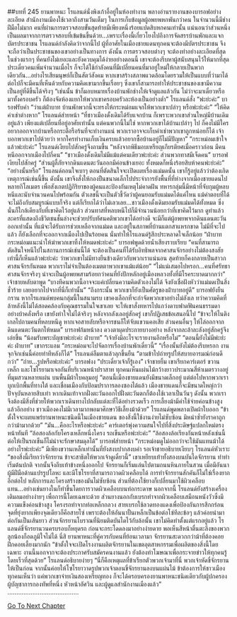 ##บทที่ 245 ยานพาหนะ
โรแลนด์นั่งพิงเก้าอี้อยู่ในห้องทำงาน พลางอ่านรายงานของบารอฟอย่างละเอียด
สำนักงานเมืองใช้เวลาถึงสามวันเต็มๆ ในการเก็บข้อมูลผู้อพยพหกพันกว่าคน ในจำนวนนี้มีช่างฝีมือไม่มาก คนที่ผ่านการตรวจสอบขั้นสุดท้ายมีเพียงหนึ่งร้อยแปดสิบหกคนเท่านั้น แน่นอนว่าส่วนหนึ่งเป็นผลมาจากการตรวจสอบที่เข้มข้นขึ้นด้วย...เพราะเรื่องนี้เกี่ยวโยงไปถึงการจัดสรรบ้านพักและแจกบัตรประชาชน
โรแลนด์กำลังคิดว่าจากนี้ไป ผู้ที่อาศัยในเมืองชายแดนทุกคนจะต้องมีบัตรประชาชน จึงจะถือว่าเป็นประชาชนของเขาอย่างเป็นทางการ ดังนั้น การตรวจสอบต่างๆ จะต้องทำอย่างละเอียดที่สุด ในช่วงแรกๆ ที่คนยังไม่เยอะและยังควบคุมได้ง่ายอย่างตอนนี้ เขาจะต้องรีบหาผู้สนับสนุนไว้ให้มากที่สุด ประเดี๋ยวคนเพิ่มจำนวนเมื่อไร ก็จะได้ใช้กำลังคนที่มีเปลี่ยนคนที่มาอยู่ใหม่ให้กลายเป็นพวกเดียวกัน...อย่างไรเสียมนุษย์ก็เป็นสัตว์สังคม หากเขาสร้างสภาพแวดล้อมโดยรวมให้เป็นแบบที่ว่ามาได้ ต่อไปก็จะมีคนที่เห็นด้วยกับความคิดเขามากขึ้นเรื่อยๆ ซึ่งเขาก็สามารถทำให้ประชาชนของเขามีความเป็นอยู่ที่ดีขึ้นได้จริงๆ
“เช่นนั้น ข้าก็มอบหมายเรื่องบ้านพักช่างให้เจ้าดูแลแล้วกัน ไม่ว่าจะมาเดี่ยวหรือมาทั้งครอบครัว ก็ต้องจัดห้องแยกให้พวกเขาครอบครัวละห้องเป็นอย่างต่ำ” โรแลนด์สั่ง
“พ่ะย่ะค่ะ” บารอฟรับคำ “ว่าแต่ฝ่าบาท บ้านพักพวกนี้จะทรงให้กระหม่อมแจกให้พวกเขาเปล่าๆ หรือพ่ะย่ะค่ะ”
“ให้คิดค่าเช่าต่างหาก” โรแลนด์ส่ายหน้า “ที่ชาวเมืองดั้งเดิมได้รับแจกบ้าน ก็เพราะพวกเขาส่วนใหญ่มีบ้านเดิมอยู่แล้ว เพียงแต่เปลี่ยนที่อยู่อาศัยเท่านั้น แต่คนพวกนี้ไม่ใช่ หากพวกเขาได้บ้านเปล่าๆ ไป ก็คงไม่มีใครอยากออกจากบ้านหรือกระตือรือร้นที่จะทำงานแน่ พวกเราอาจจะเก็บค่าเช่าพวกเขาถูกหน่อยก็ได้ เจ้าบอกพวกเขาไปด้วยว่า หากใครทำงานเก็บเงินครบแล้วอยากซื้อบ้านอยู่ก็ไม่มีปัญหา”
“กระหม่อมเข้าใจแล้วพ่ะย่ะค่ะ”
โรแลนด์เงียบไปสักครู่จึงถามขึ้น “หลังจากพิธีมอบเหรียญเกียรติยศเมื่อคราวก่อน มีคนหนีออกจากเมืองไปกี่คน”
“ชาวเมืองดั้งเดิมไม่มีแม้แต่คนเดียวพ่ะย่ะค่ะ ส่วนพวกทาสมีเจ็ดคน” บารอฟเงียบไปสักครู่ “ส่วนผู้ลี้ภัยจากดินแดนตะวันออกมีค่อนข้างเยอะ ทั้งหมดก็หนึ่งร้อยสิบห้าคนพ่ะย่ะค่ะ”
“อย่างนั้นหรือ” โรแลนด์ถอนใจเบาๆ ตอนที่ตัดสินใจจะเปิดเผยเรื่องแม่มดนั้น เขาก็รู้อยู่แล้วว่าต้องเกิดเหตุการณ์เช่นนี้ขึ้น ดังนั้น เขาจึงสั่งให้กองปืนขนาดเล็กไปประจำการยังพื้นที่ที่ห่างจากเมืองชายแดนไปหลายกิโลเมตร เพื่อสังเกตปฏิกิริยาของผู้คนและป้องกันเหตุไม่คาดฝัน ทหารกลุ่มนี้มีหน้าที่จับกุมผู้หลบหนีและนับจำนวนคนไปพร้อมกัน ตัวเลขนี้จะเป็นตัวชี้วัดว่าผู้คนยอมรับแม่มดได้แค่ไหน
แม้คำตอบที่ได้จะไม่ถึงกับสมบูรณ์แบบก็จริง แต่ก็เรียกได้ว่าไม่เลวเลย...ชาวเมืองดั้งเดิมยอมรับแม่มดได้ทั้งหมด ซึ่งนั่นก็ใกล้เคียงกับที่เขาคิดไว้อยู่แล้ว ส่วนทาสที่หลบหนีไปก็มีจำนวนน้อยกว่าที่เขาคิดไว้มาก ดูท่าแล้ว ละครที่แสดงถึงชีวิตชนชั้นล่างจะช่วยปรับทัศนคติพวกเขาได้อย่างดี จะมีก็แต่ผู้อพยพจากดินแดนตะวันออกเท่านั้น ที่แม้จะได้รับการช่วยเหลือจากแม่มด และอยู่ในสภาพที่บ้านแตกสาแหรกขาด ไม่มีที่จะไปแล้ว ก็ยังเลือกที่จะออกจากเมืองไปเป็นร้อยคน นั่นทำให้โรแลนด์รู้สึกประหลาดใจเล็กน้อย
“ฝ่าบาท กระหม่อมแนะนำให้ฆ่าพวกเขาทิ้งให้หมดพ่ะย่ะค่ะ” บารอฟพูดด้วยน้ำเสียงราบเรียบ “คนที่สามารถตัดสินใจหนีไปในสถานการณ์เช่นนี้ได้ จะต้องเป็นคนที่ได้รับอิทธิพลจากศาสนจักรอย่างไม่ต้องสงสัย เท่านี้ก็เห็นแล้วพ่ะย่ะค่ะ ว่าพวกเขาไม่มีทางยืนข้างเดียวกับพวกเราแน่นอน สุดท้ายก็คงกลายเป็นสาวกศาสนจักรกันหมด พวกเราไม่จำเป็นต้องเมตตาพวกเขาแม้แต่น้อย”
“ไม่แน่เสมอไปหรอก...คนที่ศรัทธาศาสนจักรจริงๆ น่าจะเป็นผู้อพยพสามร้อยกว่าคนที่ยังปักหลักอยู่เมืองหลวงทั้งที่มีโรคระบาดมากกว่า” เจ้าชายหลับตาพูด “บางทีคนพวกนี้อาจจะแค่เปลี่ยนความคิดตัวเองไม่ได้ จึงยังเชื่อฝังหัวว่าแม่มดเป็นสิ่งชั่วร้าย เลยอยากไปจากที่นี่ก็เท่านั้น”
“ถึงกระนั้น พวกเขาก็ยังเป็นศัตรูของฝ่าบาทอยู่ดี” บารอฟยังยืนกราน
หากโรแลนด์พบคนกลุ่มนี้ในสนามรบ เขาคงเลือกที่จะกำจัดพวกเขาอย่างไม่ลังเล ทว่าความคิดที่ล้าหลังนี้ไม่ได้สอดคล้องกับคุณธรรมในใจเขาเลย จะให้เขาสั่งทหารไปแกว่งดาบฟาดฟันคนธรรมดาอย่างบ้าคลั่งหรือ เขายังทำใจไม่ได้จริงๆ หลังจากลังเลอยู่สักครู่ เขาก็ปฏิเสธข้อเสนอนี้ไป “ข้าจะให้ไนติงเกลไปถามคนที่หลบหนีดู หากเจอสายลับหรือจารชนก็ให้จับแขวนคอเสีย ส่วนคนอื่นๆ ให้ไล่ออกจากดินแดนตะวันตกให้หมด”
บารอฟก้มหน้าลง ดวงตาผุดประกายบางอย่าง หลังจากละล้าละลังอยู่สักครู่จึงเอ่ยขึ้น “น้อมรับพระบัญชาพ่ะย่ะค่ะ ฝ่าบาท”
“เจ้ายังมีอะไรจะรายงานอีกหรือไม่”
“ตอนนี้ยังไม่มีพ่ะย่ะค่ะ ฝ่าบาท” เขากระแอม “กระหม่อมจะไปจัดการเรื่องบ้านพักเดี๋ยวนี้”
“เรื่องนั้นยังไม่ต้องรีบหรอก งานจุกจิกเช่นนี้ค่อยทำทีหลังก็ได้” โรแลนด์ลืมตาแล้วลุกขึ้นยืน “ตามข้าไปถ่ายรูปให้สบายอารมณ์ก่อนดีกว่า”
“ถ่าย...รูปหรือพ่ะย่ะค่ะ” บารอฟงง
“ประเดี๋ยวเจ้าก็รู้เอง” เจ้าชายยิ้ม
เขาเรียกคาร์เตอร์ ขวานเหล็ก และโซโรยามาเจอกันที่บริเวณหน้าปราสาท ทุกคนเห็นแผ่นไม้กว้างยาวประมาณสี่ห้าเมตรวางอยู่ที่มุมสวนหลายแผ่น บนพื้นมีผ้าใบคลุมอยู่
“ตอนนี้เมืองชายแดนยังมีขนาดเล็กอยู่ แต่ต่อไปหากพวกเราบุกเบิกพื้นที่ทางใต้ และเชื่อมเมืองกับป้อมปราการลองซองได้แล้ว เมืองชายแดนก็จะมีขนาดใหญ่กว่าปัจจุบันหลายสิบเท่า หากเดินเท้าจากฝั่งตะวันออกไปฝั่งตะวันตกก็ต้องใช้เวลาเป็นวันๆ ดังนั้น พวกเราจึงต้องมีสิ่งที่ช่วยให้พวกเราเดินทางไปกลับแต่ละที่ได้อย่างรวดเร็ว การเลี้ยงม้ามีค่าใช้จ่ายค่อนข้างสูง แล้วอีกอย่าง ชาวเมืองคงไม่มีเวลามากพอมาศึกษาวิธีเลี้ยงม้าด้วย” โรแลนด์พูดพลางเปิดผ้าใบออก “ข้าตั้งใจจะเผยแพร่ยานพาหนะชนิดนี้ในเมืองชายแดน ของสิ่งนี้ใช้งานง่ายไม่ซับซ้อน มิหนำซ้ำยังราคาถูกกว่าม้ามากด้วย”
“มัน...คืออะไรหรือพ่ะย่ะค่ะ” คาร์เตอร์พุ่งความสนใจไปที่สิ่งประดิษฐ์แปลกใหม่ตรงหน้าทันที “ล้อสองล้อกับโครงเหล็กหนึ่งโครง รถเข็นหรือพ่ะย่ะค่ะ”
“ล้อสองล้อเรียงกันหน้าหลังเช่นนี้ ต่อให้เป็นรถเข็นก็ไม่น่าจะรักษาสมดุลได้” บารอฟส่ายหน้า “กระหม่อมดูไม่ออกว่าจะใช้มันแทนม้าได้อย่างไรพ่ะย่ะค่ะ”
มีเพียงขวานเหล็กเท่านั้นที่ยังสงบปากสงบคำ รอเจ้าชายอธิบายเงียบๆ
โรแลนด์หัวเราะ “ของสิ่งนี้เรียกว่าจักรยาน ข้าจะสาธิตให้พวกเจ้าดูเดี๋ยวนี้” เขาเหยียบเท้าทั้งสองบนบันไดจักรยาน ทำท่าเริ่มต้นปกติ จากนั้นจึงถีบเท้าข้างหนึ่งออกไป จักรยานก็เริ่มแล่นไปตามถนนหินภายในสวน
เมื่อมีอันนาผู้มีฝีมือด้านแปรรูปโลหะ และมีโซโรยาที่สามารถวาดผิวเคลือบได้ การทำจักรยานสักคันก็ไม่ใช่เรื่องยากอีกต่อไป หลักการและโครงสร้างของมันไม่ซับซ้อน ส่วนที่ต้องใช้ยางก็เปลี่ยนมาใช้ผิวเคลือบแทน...อย่างเช่นยางในก็ทำขึ้นโดยการวาดผิวเคลือบบนท่อกระดาษ นอกจากนี้ โรแลนด์ยังสร้างเครื่องเติมลมอย่างง่ายๆ เพื่อการนี้โดยเฉพาะด้วย ส่วนยางนอกกับเบรกทำจากผิวเคลือบเสมือนหนังวัวซึ่งมีความแข็งค่อนข้างสูง โครงรถทำจากท่อเหล็กกลวง สายเบรกใช้ลวดทองแดงเพื่อป้องกันการสึกกร่อน จุดที่ยุ่งยากเพียงจุดเดียวก็คือสายโซ่ เพราะต้องให้อันนาปั้นเหล็กเป็นข้อต่อโซ่ทีละข้อๆ แล้วค่อยนำมาต่อกันเป็นเส้นยาว ส่วนจักรยานโบราณที่นิยมติดบันไดไว้กับล้อนั้น เขาไม่คิดทำตั้งแต่แรกอยู่แล้ว
โรแลนด์ขี่จักรยานวนครบรอบก็หยุดรถ ก่อนจะกระโดดลงมาอย่างง่ายดาย พอเห็นสีหน้าตื่นตะลึงของพวกลูกน้องก็อดภูมิใจไม่ได้ นี่สิ ยานพาหนะที่คู่ควรกับคนที่ย้อนเวลามา จักรยานสะดวกกว่าม้าที่ต้องคอยฝึกคอยเลี้ยงมากนัก
“ข้าตั้งใจจะเปิดโรงงานผลิตจักรยานในเขตอุตสาหกรรมเพื่อผลิตของสิ่งนี้โดยเฉพาะ งานนี้นอกจากจะต้องประกาศรับสมัครคนงานแล้ว ยังต้องทำโฆษณาเพื่อกระจายข่าวให้ทุกคนรู้โดยเร็วที่สุดด้วย” โรแลนด์อธิบายง่ายๆ “นี่ก็คือเหตุผลที่ข้าเรียกตัวพวกเจ้ามาที่นี่ พวกเจ้าหัดขี่จักรยานให้เป็นก่อน จากนั้นค่อยให้โซโรยาวาดรูปพวกเจ้าตอนขี่จักรยานลงบนแผ่นไม้ ข้าต้องการให้ชาวเมืองทุกคนเห็นว่า แค่พวกเขาจ่ายเงินสองเหรียญทอง ก็จะได้ครอบครองยานพาหนะชนิดเดียวกับผู้ปกครอง ผู้บัญชาการกองทัพที่หนึ่ง หัวหน้าอัศวิน และผู้ดูแลสำนักงานเมืองแล้ว”
........................................


[Go To Next Chapter]( ./158.md)